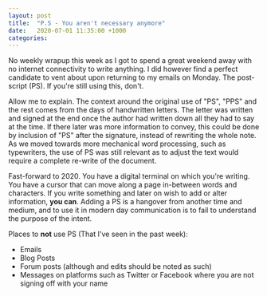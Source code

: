 ```yaml
---
layout: post
title:  "P.S - You aren't necessary anymore"
date:   2020-07-01 11:35:00 +1000
categories: 
---
```

No weekly wrapup this week as I got to spend a great weekend away with no internet connectivity to write anything. I did however find a perfect candidate to vent about upon returning to my emails on Monday. The post-script (PS). If you're still using this, don't.

Allow me to explain. The context around the original use of "PS", "PPS" and the rest comes from the days of handwritten letters. The letter was written and signed at the end once the author had written down all they had to say at the time. If there later was more information to convey, this could be done by inclusion of "PS" after the signature, instead of rewriting the whole note. As we moved towards more mechanical word processing, such as typewriters, the use of PS was still relevant as to adjust the text would require a complete re-write of the document.

Fast-forward to 2020. You have a digital terminal on which you're writing. You have a cursor that can move along a page in-between words and characters. If you write something and later on wish to add or alter information, __you can__. Adding a PS is a hangover from another time and medium, and to use it in modern day communication is to fail to understand the purpose of the intent.

Places to __not__ use PS (That I've seen in the past week):

* Emails
* Blog Posts
* Forum posts (although and edits should be noted as such)
* Messages on platforms such as Twitter or Facebook where you are not signing off with your name
